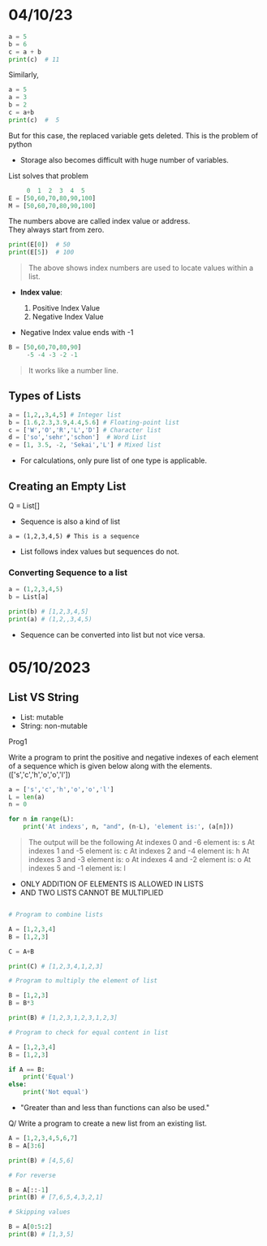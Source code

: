 # 04/10/23 

```py
a = 5 
b = 6
c = a + b 
print(c)  # 11
```

Similarly, 

```py
a = 5 
a = 3 
b = 2 
c = a+b 
print(c)  #  5 
```

But for this case, the replaced variable gets deleted. This is the problem of python

- Storage also becomes difficult with huge number of variables. 

List solves that problem 

```py
     0  1  2  3  4  5
E = [50,60,70,80,90,100]
M = [50,60,70,80,90,100]
```

The numbers above are called index value or address.  
They always start from zero. 

```py
print(E[0])  # 50 
print(E[5])  # 100 
```
> The above shows index numbers are used to locate values within a list. 

- **Index value**:
    1. Positive Index Value 
    2. Negative Index Value

- Negative Index value ends with -1 

```python
B = [50,60,70,80,90]
     -5 -4 -3 -2 -1 
```

> It works like a number line. 

## Types of Lists 

```py
a = [1,2,,3,4,5] # Integer list  
b = [1.6,2.3,3.9,4.4,5.6] # Floating-point list  
c = ['W','O','R','L','D'] # Character list  
d = ['so','sehr','schon']  # Word List  
e = [1, 3.5, -2, 'Sekai','L'] # Mixed list   
```

- For calculations, only pure list of one type is applicable. 

## Creating an Empty List 

Q = List[]

- Sequence is also a kind of list 

`a = (1,2,3,4,5) # This is a sequence`

- List follows index values but sequences do not. 

### Converting Sequence to a list 

```py 
a = (1,2,3,4,5)
b = List[a]

print(b) # [1,2,3,4,5]
print(a) # (1,2,,3,4,5)

```

- Sequence can be converted into list but not vice versa. 

# 05/10/2023

## List VS String 

- List: mutable 
- String: non-mutable 

Prog1

Write a program to print the positive and negative indexes of each element of a sequence which is given below along with the elements. (['s','c','h','o','o','l'])

```py
a = ['s','c','h','o','o','l']
L = len(a)
n = 0 

for n in range(L):
    print('At indexs', n, "and", (n-L), 'element is:', (a[n]))

```
> The output will be the following 
> At indexes 0 and -6 element is: s 
> At indexes 1 and -5 element is: c 
> At indexes 2 and -4 element is: h 
> At indexes 3 and -3 element is: o 
> At indexes 4 and -2 element is: o
> At indexes 5 and -1 element is: l 

- ONLY ADDITION OF ELEMENTS IS ALLOWED IN LISTS 
- AND TWO LISTS CANNOT BE MULTIPLIED


```python

# Program to combine lists

A = [1,2,3,4]
B = [1,2,3]

C = A+B 

print(C) # [1,2,3,4,1,2,3]

```

```python
# Program to multiply the element of list 

B = [1,2,3]
B = B*3 

print(B) # [1,2,3,1,2,3,1,2,3]
```

```python
# Program to check for equal content in list 

A = [1,2,3,4]
B = [1,2,3]

if A == B: 
    print('Equal')
else: 
    print('Not equal')
```

- "Greater than and less than functions can also be used."

Q/ Write a program to create a new list from an existing list. 

```python
A = [1,2,3,4,5,6,7]
B = A[3:6]

print(B) # [4,5,6]

# For reverse 

B = A[::-1]
print(B) # [7,6,5,4,3,2,1]

# Skipping values 

B = A[0:5:2]
print(B) # [1,3,5]
```
